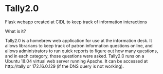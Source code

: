 # Tally2.0
Flask webapp created at CIDL to keep track of information interactions


What is it?

Tally2.0 is a homebrew web application for use at the information desk. It allows librarians to keep track of patron information 
questions online, and allows administrators to run quick reports to figure out how many questions, and in each category, those questions were asked. 
Tally2.0 runs on a Ubuntu 18.04 virtual web server running Apache. It can be accessed at http://tally or 172.16.0.129 
(if the DNS query is not working).
